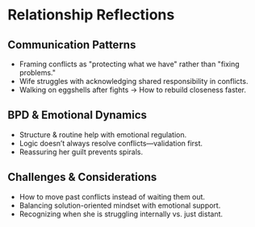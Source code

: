 # Relationship Reflections

## Communication Patterns
- Framing conflicts as "protecting what we have" rather than "fixing problems."
- Wife struggles with acknowledging shared responsibility in conflicts.
- Walking on eggshells after fights → How to rebuild closeness faster.

## BPD & Emotional Dynamics
- Structure & routine help with emotional regulation.
- Logic doesn’t always resolve conflicts—validation first.
- Reassuring her guilt prevents spirals.

## Challenges & Considerations
- How to move past conflicts instead of waiting them out.
- Balancing solution-oriented mindset with emotional support.
- Recognizing when she is struggling internally vs. just distant.


